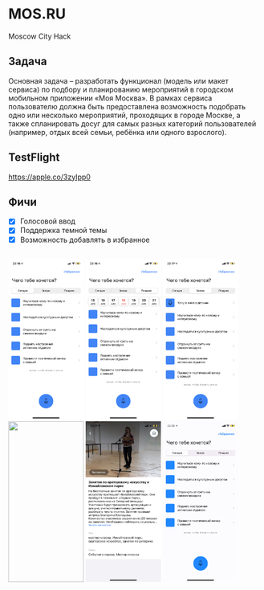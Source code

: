 # MOS.RU
Moscow City Hack

## Задача 
Основная задача – разработать функционал (модель или макет сервиса) по подбору
и планированию мероприятий в городском мобильном приложении «Моя Москва».
В рамках сервиса пользователю должна быть предоставлена возможность
подобрать одно или несколько мероприятий, проходящих в городе Москве, а также
спланировать досуг для самых разных категорий пользователей (например, отдых
всей семьи, ребёнка или одного взрослого).

## TestFlight 
  https://apple.co/3zyIpp0
  
## Фичи
- [x] Голосовой ввод
- [x] Поддержка темной темы
- [x] Возможность добавлять в избранное

## 
<img src="Media/IMG_1669.PNG" width="150" height="320"/> <img src="Media/IMG_1670.PNG" width="150" height="320"/> <img src="Media/IMG_1672.PNG" width="150" height="320"/> <img src="Media/IMG_1673.PNG" width="150" height="320"/> <img src="Media/IMG_1674.PNG" width="150" height="320"/> <img src="Media/main.gif" width="150" height="320"/>
